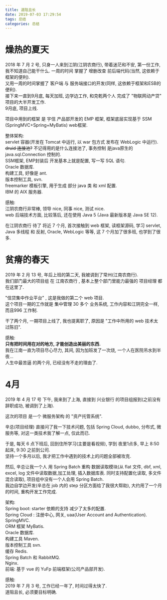 ```yaml
---
title: 道阻且长
date: 2019-07-03 17:29:54
tags: 总结
categories: 总结
---
```

# 燥热的夏天
2018 年 7 月 2 号, 只身一人来到江阴(江阴农商行), 带着迷茫和不安, 第一份工作, 我不知道自己能干什么.
一周的时间 掌握了 增删改查 前后端代码(当然, 这依赖于框架的便利).   
又用一周的时间掌握了 客户端 与 服务端接口的开发(同样, 这依赖于框架和ESB的便利).  
接下来一直到9月底, 每天加班, 边学边工作, 和克乾两个人 完成了 "物联网动产贷" 项目的大半开发工作.  
9月底, 项目上线.  

项目中用到的框架 是 宇信 产品部开发的 EMP 框架, 框架底层实现基于 SSM (SpringMVC+Spring+MyBatis) web框架.  

整体架构:  
servlet 容器(开发在 Tomcat 中运行, 以 war 包方式 发布在 WebLogic 中运行).    
~~druid 连接池?~~ 不记得用的是什么连接池了, 事务控制 是java原生的 java.sql.Connection 控制的.  
SSM框架, EMP封装后 开发基本上就是配置, 写一写 SQL 语句.  
Oracle 数据库.  
构建工具, 好像是 ant.  
版本控制工具, svn.  
freemarker 模板引擎, 用于生成 部分 java 类 和 xml 配置.  
IBM 的 AIX 服务器.  


感触:  
江阴农商行非常棒, 领导 nice, 同事 nice, 测试 nice.  
web 后端技术方面, 比较落后, 还在使用 Java 5 (Java 最新版本是 Java SE 12).  

在江阴农商行 待了 将近 7 个月, 首次接触到 web 框架, 读框架源码, 学习 servlet, Java 多线程 和 反射, Oracle, WebLogic 等等, 这 7 个月加了很多班, 也学到了很多.  


# 贫瘠的春天  

2019 年 2 月 13 号, 年后上班的第二天, 我被调到了常州(江南农商行).   
我们部门最大的项目组 在 江南农商行 , 基本上整个部门里能力最强的 项目经理 都在这里了.   

"信贷集中作业平台" , 这是我做的第二个 web 项目.  
这个项目一期的工作就是 集中管理 30 多个 业务系统, 工作内容和江阴完全一样, 而且996 工作制.   

干了两个月, 一期项目上线了, 我也提离职了, 原因是 "工作中所用的 web 技术太过陈旧".   

感触:  
**只有把时间用在对的地方, 才能创造出美丽的东西.**  
我在江南一直为项目尽心尽力, 其间, 因为加班发了一次烧, 一个人在医院吊水到半夜...  
人生中最苦逼 的两个月, 已经没有不走的理由了.  


# 4月
2019 年 4 月 17 号 下午, 我来到了上海, 直接到 兴业银行 的项目组报到(之前没有辞职成功, 被调到了上海).    

这次的项目 是一个 微服务架构 的 "资产托管系统".  

辛总(项目经理) 直接问了我一下技术问题, 包括 Spring Cloud, dubbo, 分布式, 微服务等, 对这一类技术我了解一点, 仅此而已.  

于是, 每天 6 点下班后, 回到住所学习(主要是看视频), 学到 夜里1点多, 早上 8:50 起床, 9:30 之前到公司.  
坚持一个多月以后, 我才把工作中遇到的技术上的问题全部被攻克.  

然后, 辛总让我一个人 用 Spring Batch 重构 数据读取模块(从 flat 文件, dbf, xml, excel, log 文件中读取数据,加工处理, 插入数据库表. 同时支持配置化读取, 多文件混合读取), 项目组中没有一个人会用 Spring Batch.  
我边自学边开发(辛总在 job 内的 step 分区方面给了我很大帮助), 大约用了一个月的时间, 重构开发工作完成.  

架构:  
Spring boot: starter 依赖的支持 减少了太多的配置.  
Spring Cloud : 注册中心, 网关, uaa(User Account and Authentication).  
SpringMVC.  
ORM 框架 MyBatis.  
Oracle 数据库.  
构建工具 Maven.  
版本控制工具 svn.  
缓存 Redis.  
Spring Batch 和 RabbitMQ.  
Nginx.  
前端: 基于 vue 的 YuFp 前端框架(公司产品部开发).  


感触:  
2019 年 7 月 3 号, 工作已经一年了, 时间过得太快了.  
道阻且长, 必须要目标明确.  
